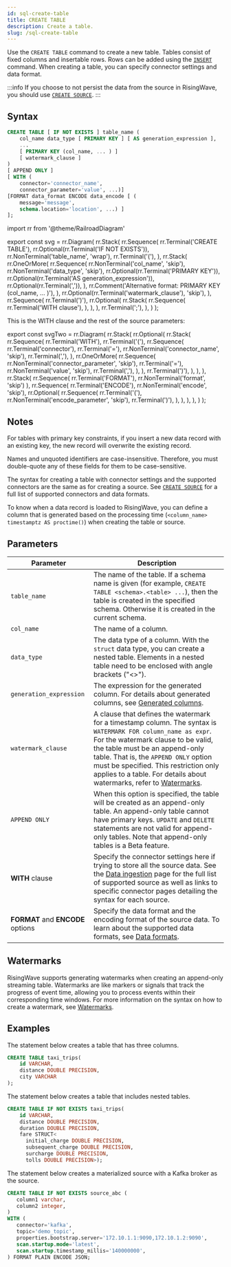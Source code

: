 ```yaml
---
id: sql-create-table
title: CREATE TABLE
description: Create a table.
slug: /sql-create-table
---
```

<head>
  <link rel="canonical" href="https://docs.risingwave.com/docs/current/sql-create-table/" />
</head>

Use the `CREATE TABLE` command to create a new table. Tables consist of fixed columns and insertable rows. Rows can be added using the [`INSERT`](sql-insert.md) command. When creating a table, you can specify connector settings and data format.

:::info
If you choose to not persist the data from the source in RisingWave, you should use [`CREATE SOURCE`](sql-create-source.md).
:::

## Syntax

```sql
CREATE TABLE [ IF NOT EXISTS ] table_name (
    col_name data_type [ PRIMARY KEY ] [ AS generation_expression ],
    ...
    [ PRIMARY KEY (col_name, ... ) ]
    [ watermark_clause ]
)
[ APPEND ONLY ]
[ WITH (
    connector='connector_name',
    connector_parameter='value', ...)]
[FORMAT data_format ENCODE data_encode [ (
    message='message',
    schema.location='location', ...) ]
];
```

import rr from '@theme/RailroadDiagram'

export const svg = rr.Diagram(
    rr.Stack(
        rr.Sequence(
            rr.Terminal('CREATE TABLE'),
            rr.Optional(rr.Terminal('IF NOT EXISTS')),
            rr.NonTerminal('table_name', 'wrap'),
            rr.Terminal('('),
        ),
        rr.Stack(
            rr.OneOrMore(
                rr.Sequence(
                    rr.NonTerminal('col_name', 'skip'),
                    rr.NonTerminal('data_type', 'skip'),
                    rr.Optional(rr.Terminal('PRIMARY KEY')),
                    rr.Optional(rr.Terminal('AS generation_expression')),
                    rr.Optional(rr.Terminal(',')),
                ),
                rr.Comment('Alternative format: PRIMARY KEY (col_name, ... )'),
            ),
            rr.Optional(rr.Terminal('watermark_clause'), 'skip'),
        ),
        rr.Sequence(
            rr.Terminal(')'),
        rr.Optional(
            rr.Stack(
                rr.Sequence(
                    rr.Terminal('WITH clause'),
            ),
        ),
        ), rr.Terminal(';'),
        ),
    )
);

<drawer SVG={svg} />

This is the WITH clause and the rest of the source parameters:

export const svgTwo = rr.Diagram(
     rr.Stack(
        rr.Optional(
            rr.Stack(
                rr.Sequence(
                    rr.Terminal('WITH'),
                    rr.Terminal('('),
                        rr.Sequence(
                            rr.Terminal('connector'),
                            rr.Terminal('='),
                            rr.NonTerminal('connector_name', 'skip'),
                            rr.Terminal(','),
                        ),
                        rr.OneOrMore(
                            rr.Sequence(
                                rr.NonTerminal('connector_parameter', 'skip'),
                                rr.Terminal('='),
                                rr.NonTerminal('value', 'skip'),
                                rr.Terminal(','),
                            ),
                        ),
                    rr.Terminal(')'),
                ),
            ),
        ),
        rr.Stack(
            rr.Sequence(
                rr.Terminal('FORMAT'),
                rr.NonTerminal('format', 'skip')
            ),
            rr.Sequence(
                rr.Terminal('ENCODE'),
                rr.NonTerminal('encode', 'skip'),
                rr.Optional(
                    rr.Sequence(
                    rr.Terminal('('),
                    rr.NonTerminal('encode_parameter', 'skip'),
                    rr.Terminal(')'),
                    ),
                ),
            ),
        ),
    )
);

<drawer SVG={svgTwo} />

## Notes

For tables with primary key constraints, if you insert a new data record with an existing key, the new record will overwrite the existing record.

Names and unquoted identifiers are case-insensitive. Therefore, you must double-quote any of these fields for them to be case-sensitive.

The syntax for creating a table with connector settings and the supported connectors are the same as for creating a source. See [`CREATE SOURCE`](sql-create-source.md) for a full list of supported connectors and data formats.

To know when a data record is loaded to RisingWave, you can define a column that is generated based on the processing time (`<column_name> timestamptz AS proctime()`) when creating the table or source.

## Parameters

| Parameter| Description|
|-----------|-------------|
|`table_name`    |The name of the table. If a schema name is given (for example, `CREATE TABLE <schema>.<table> ...`), then the table is created in the specified schema. Otherwise it is created in the current schema.|
|`col_name`      |The name of a column.|
|`data_type`|The data type of a column. With the `struct` data type, you can create a nested table. Elements in a nested table need to be enclosed with angle brackets ("\<\>"). |
|`generation_expression`| The expression for the generated column. For details about generated columns, see [Generated columns](/sql/query-syntax/query-syntax-generated-columns.md).|
|`watermark_clause`| A clause that defines the watermark for a timestamp column. The syntax is `WATERMARK FOR column_name as expr`. For the watermark clause to be valid, the table must be an append-only table. That is, the `APPEND ONLY` option must be specified. This restriction only applies to a table. For details about watermarks, refer to [Watermarks](/transform/watermarks.md).|
|`APPEND ONLY` | When this option is specified, the table will be created as an append-only table. An append-only table cannot have primary keys. `UPDATE` and `DELETE` statements are not valid for append-only tables. Note that append-only tables is a Beta feature.|
|**WITH** clause |Specify the connector settings here if trying to store all the source data. See the [Data ingestion](/data-ingestion.md) page for the full list of supported source as well as links to specific connector pages detailing the syntax for each source. |
|**FORMAT** and **ENCODE** options |Specify the data format and the encoding format of the source data. To learn about the supported data formats, see [Data formats](sql-create-source.md#supported-formats). |

## Watermarks

RisingWave supports generating watermarks when creating an append-only streaming table. Watermarks are like markers or signals that track the progress of event time, allowing you to process events within their corresponding time windows. For more information on the syntax on how to create a watermark, see [Watermarks](/transform/watermarks.md).

## Examples

The statement below creates a table that has three columns.

```sql
CREATE TABLE taxi_trips(
    id VARCHAR,
    distance DOUBLE PRECISION,
    city VARCHAR
);
```

The statement below creates a table that includes nested tables.

```sql
CREATE TABLE IF NOT EXISTS taxi_trips(
    id VARCHAR,
    distance DOUBLE PRECISION,
    duration DOUBLE PRECISION,
    fare STRUCT<
      initial_charge DOUBLE PRECISION, 
      subsequent_charge DOUBLE PRECISION, 
      surcharge DOUBLE PRECISION, 
      tolls DOUBLE PRECISION>);
```

The statement below creates a materialized source with a Kafka broker as the source.

```sql
CREATE TABLE IF NOT EXISTS source_abc (
   column1 varchar,
   column2 integer,
)
WITH (
   connector='kafka',
   topic='demo_topic',
   properties.bootstrap.server='172.10.1.1:9090,172.10.1.2:9090',
   scan.startup.mode='latest',
   scan.startup.timestamp_millis='140000000',
) FORMAT PLAIN ENCODE JSON;
```
